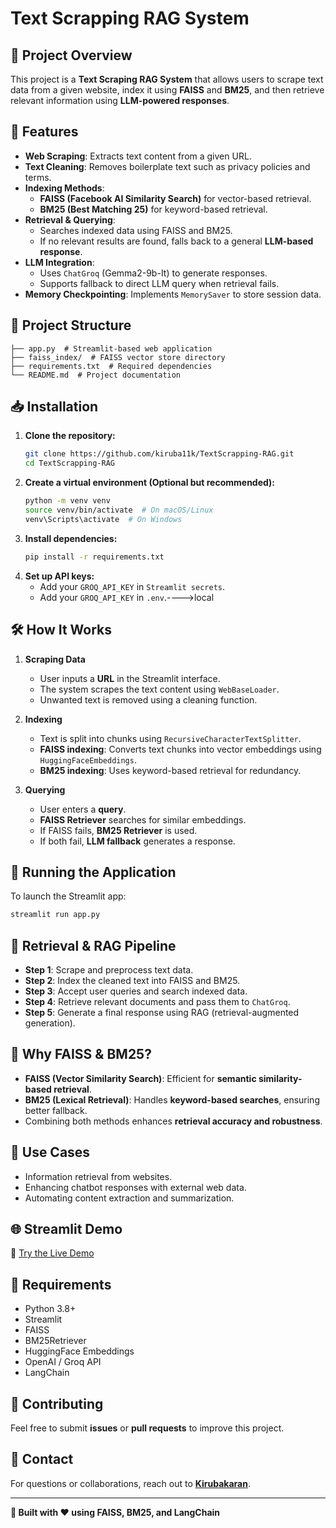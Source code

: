 # Text Scrapping RAG System

## 📌 Project Overview
This project is a **Text Scraping RAG System** that allows users to scrape text data from a given website, index it using **FAISS** and **BM25**, and then retrieve relevant information using **LLM-powered responses**.

## 🚀 Features
- **Web Scraping**: Extracts text content from a given URL.
- **Text Cleaning**: Removes boilerplate text such as privacy policies and terms.
- **Indexing Methods**:
  - **FAISS (Facebook AI Similarity Search)** for vector-based retrieval.
  - **BM25 (Best Matching 25)** for keyword-based retrieval.
- **Retrieval & Querying**:
  - Searches indexed data using FAISS and BM25.
  - If no relevant results are found, falls back to a general **LLM-based response**.
- **LLM Integration**:
  - Uses `ChatGroq` (Gemma2-9b-It) to generate responses.
  - Supports fallback to direct LLM query when retrieval fails.
- **Memory Checkpointing**: Implements `MemorySaver` to store session data.

## 📂 Project Structure
```
├── app.py  # Streamlit-based web application
├── faiss_index/  # FAISS vector store directory
├── requirements.txt  # Required dependencies
└── README.md  # Project documentation
```

## 📥 Installation
1. **Clone the repository:**
   ```sh
   git clone https://github.com/kiruba11k/TextScrapping-RAG.git
   cd TextScrapping-RAG
   ```
2. **Create a virtual environment (Optional but recommended):**
   ```sh
   python -m venv venv
   source venv/bin/activate  # On macOS/Linux
   venv\Scripts\activate  # On Windows
   ```
3. **Install dependencies:**
   ```sh
   pip install -r requirements.txt
   ```
4. **Set up API keys:**
   - Add your `GROQ_API_KEY` in `Streamlit secrets`.
   - Add your `GROQ_API_KEY` in `.env`.---->local

## 🛠️ How It Works
1. **Scraping Data**
   - User inputs a **URL** in the Streamlit interface.
   - The system scrapes the text content using `WebBaseLoader`.
   - Unwanted text is removed using a cleaning function.

2. **Indexing**
   - Text is split into chunks using `RecursiveCharacterTextSplitter`.
   - **FAISS indexing**: Converts text chunks into vector embeddings using `HuggingFaceEmbeddings`.
   - **BM25 indexing**: Uses keyword-based retrieval for redundancy.

3. **Querying**
   - User enters a **query**.
   - **FAISS Retriever** searches for similar embeddings.
   - If FAISS fails, **BM25 Retriever** is used.
   - If both fail, **LLM fallback** generates a response.

## 📡 Running the Application
To launch the Streamlit app:
```sh
streamlit run app.py
```

## 🔎 Retrieval & RAG Pipeline
- **Step 1**: Scrape and preprocess text data.
- **Step 2**: Index the cleaned text into FAISS and BM25.
- **Step 3**: Accept user queries and search indexed data.
- **Step 4**: Retrieve relevant documents and pass them to `ChatGroq`.
- **Step 5**: Generate a final response using RAG (retrieval-augmented generation).

## 🔑 Why FAISS & BM25?
- **FAISS (Vector Similarity Search)**: Efficient for **semantic similarity-based retrieval**.
- **BM25 (Lexical Retrieval)**: Handles **keyword-based searches**, ensuring better fallback.
- Combining both methods enhances **retrieval accuracy and robustness**.

## 📌 Use Cases
- Information retrieval from websites.
- Enhancing chatbot responses with external web data.
- Automating content extraction and summarization.

## 🌐 Streamlit Demo
🔗 [Try the Live Demo](https://textscrapping-rag.streamlit.app/)  

## 📜 Requirements
- Python 3.8+
- Streamlit
- FAISS
- BM25Retriever
- HuggingFace Embeddings
- OpenAI / Groq API
- LangChain

## 🤝 Contributing
Feel free to submit **issues** or **pull requests** to improve this project.

## 📧 Contact
For questions or collaborations, reach out to **[Kirubakaran](https://github.com/kiruba11k)**.

---
**🔧 Built with ❤️ using FAISS, BM25, and LangChain**

